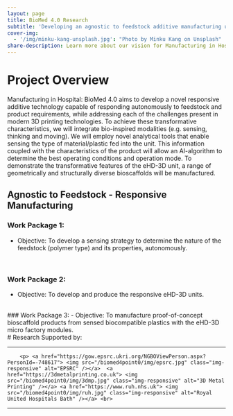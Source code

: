 ```yaml
---
layout: page
title: BioMed 4.0 Research
subtitle: 'Developing an agnostic to feedstock additive manufacturing unit'
cover-img:
  - '/img/minku-kang-unsplash.jpg': "Photo by Minku Kang on Unsplash"
share-description: Learn more about our vision for Manufacturing in Hospital!
---
```


# Project Overview

Manufacturing in Hospital: BioMed 4.0 aims to develop a novel responsive additive technology capable of responding autonomously to feedstock and product requirements, while addressing each of the challenges present in modern 3D printing technologies. To achieve these transformative characteristics, we will integrate bio-inspired modalities (e.g. sensing, thinking and moving). We will employ novel analytical tools that enable sensing the type of material/plastic fed into the unit. This information coupled with the characteristics of the product will allow an AI-algorithm to determine the best operating conditions and operation mode. To demonstrate the transformative features of the eHD-3D unit, a range of geometrically and structurally diverse bioscaffolds will be manufactured.


## **Agnostic to Feedstock - Responsive Manufacturing**

### Work Package 1:
- Objective: To develop a sensing strategy to determine the nature of the feedstock (polymer type) and its properties, autonomously. 

<!-- 
<div class="container">
<div class="row">&nbsp;</div>
	

<div class="row">
	<div class="col-md-6"><a class="thumb" href="#">
		<img src="/img/MIP.jpg" class="img-responsive" alt="MIP Schematic" /></a>
	</div>
	<div class="col-md-6">
		<p> 
		- Epitope imprinted polymers (artificial antibody)
	 </p>
	</div>
</div>

<br>

</div>
 -->

<br>

### Work Package 2:
-	Objective: To develop and produce the responsive eHD-3D units.

<br>
### Work Package 3:
-	Objective: To manufacture proof-of-concept bioscaffold products from sensed biocompatible plastics with the eHD-3D micro factory modules.

<br>
# Research Supported by:

<hr>

<div class="row">

<div class="col-md6">

		<p> <a href="https://gow.epsrc.ukri.org/NGBOViewPerson.aspx?PersonId=-748617"> <img src="/biomed4point0/img/epsrc.jpg" class="img-responsive" alt="EPSRC" /></a>  <a href="https://3dmetalprinting.co.uk"> <img src="/biomed4point0/img/3dmp.jpg" class="img-responsive" alt="3D Metal Printing" /></a> <a href="https://www.ruh.nhs.uk"> <img src="/biomed4point0/img/ruh.jpg" class="img-responsive" alt="Royal United Hospitals Bath" /></a> <br>


<hr>
